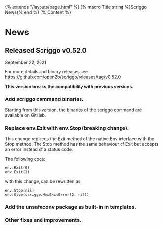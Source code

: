 {% extends "/layouts/page.html" %}
{% macro Title string %}Scriggo News{% end %}
{% Content %}

# News

## Released Scriggo v0.52.0
September 22, 2021

For more details and binary releases see https://github.com/open2b/scriggo/releases/tag/v0.52.0

**This version breaks the compatibility with previous versions.**

### Add scriggo command binaries.

Starting from this version, the binaries of the scriggo command are available on GitHub.

### Replace env.Exit with env.Stop (breaking change).

This change replaces the Exit method of the native.Env interface
with the Stop method. The Stop method has the same behaviour of
Exit but accepts an error instead of a status code.

The following code:

    env.Exit(0)
    env.Exit(2)

with this change, can be rewritten as

    env.Stop(nil)
    env.Stop(scriggo.NewExitError(2, nil))

### Add the unsafeconv package as built-in in templates.

### Other fixes and improvements.